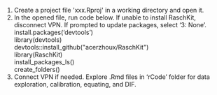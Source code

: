 1.	Create a project file 'xxx.Rproj' in a working directory and open it.
2.	In the opened file, run code below. If unable to install RaschKit, disconnect VPN. If prompted to update packages, select ‘3: None’.\
install.packages(‘devtools’)\
library(devtools)\
devtools::install_github("acerzhoux/RaschKit")\
library(RaschKit)\
install_packages_ls()\
create_folders()
3.	Connect VPN if needed. Explore .Rmd files in ‘rCode’ folder for data exploration, calibration, equating, and DIF.
